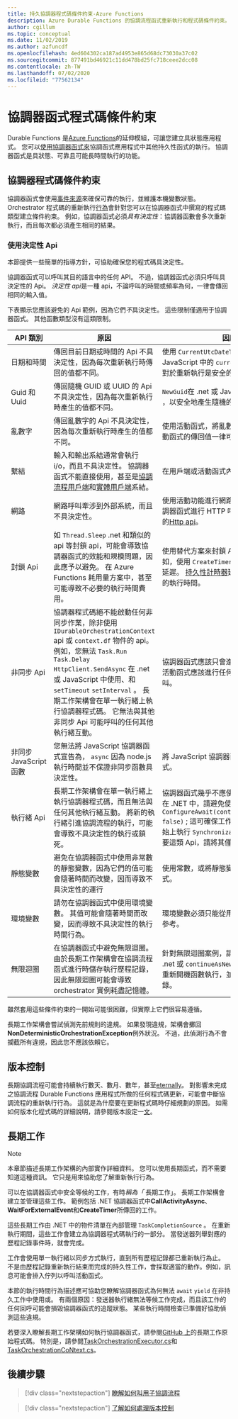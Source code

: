 ```yaml
---
title: 持久協調器程式碼條件約束-Azure Functions
description: Azure Durable Functions 的協調流程函式重新執行和程式碼條件約束。
author: cgillum
ms.topic: conceptual
ms.date: 11/02/2019
ms.author: azfuncdf
ms.openlocfilehash: 4ed604302ca187ad4953e865d68dc73030a37c02
ms.sourcegitcommit: 877491bd46921c11dd478bd25fc718ceee2dcc08
ms.contentlocale: zh-TW
ms.lasthandoff: 07/02/2020
ms.locfileid: "77562134"
---
```

# <a name="orchestrator-function-code-constraints"></a>協調器函式程式碼條件約束

Durable Functions 是[Azure Functions](../functions-overview.md)的延伸模組，可讓您建立具狀態應用程式。 您可以[使用協調器函式來](durable-functions-orchestrations.md)協調函式應用程式中其他持久性函式的執行。 協調器函式是具狀態、可靠且可能長時間執行的功能。

## <a name="orchestrator-code-constraints"></a>協調器程式碼條件約束

協調器函式會使用[事件來源](https://docs.microsoft.com/azure/architecture/patterns/event-sourcing)來確保可靠的執行，並維護本機變數狀態。 Orchestrator 程式碼的重新執行[行為](durable-functions-orchestrations.md#reliability)會針對您可以在協調器函式中撰寫的程式碼類型建立條件約束。 例如，協調器函式必須*具有決定性*：協調器函數會多次重新執行，而且每次都必須產生相同的結果。

### <a name="using-deterministic-apis"></a>使用決定性 Api

本節提供一些簡單的指導方針，可協助確保您的程式碼具決定性。

協調器函式可以呼叫其目的語言中的任何 API。 不過，協調器函式必須只呼叫具決定性的 Api。 *決定性 api*是一種 api，不論呼叫的時間或頻率為何，一律會傳回相同的輸入值。

下表顯示您應該避免的 Api 範例，因為它們*不*具決定性。 這些限制僅適用于協調器函式。 其他函數類型沒有這類限制。

| API 類別 | 原因 | 因應措施 |
| ------------ | ------ | ---------- |
| 日期和時間  | 傳回目前日期或時間的 Api 不具決定性，因為每次重新執行時傳回的值都不同。 | 使用 `CurrentUtcDateTime` .net 中的 api 或 JavaScript 中的 `currentUtcDateTime` api，這對於重新執行是安全的。 |
| Guid 和 Uuid  | 傳回隨機 GUID 或 UUID 的 Api 不具決定性，因為每次重新執行時產生的值都不同。 | `NewGuid`在 .net 或 JavaScript 中使用 `newGuid` ，以安全地產生隨機的 guid。 |
| 亂數字 | 傳回亂數字的 Api 不具決定性，因為每次重新執行時產生的值都不同。 | 使用活動函式，將亂數字傳回至協調流程。 活動函式的傳回值一律可安全地重新執行。 |
| 繫結 | 輸入和輸出系結通常會執行 i/o，而且不具決定性。 協調器函式不能直接使用，甚至是[協調流程用戶端](durable-functions-bindings.md#orchestration-client)和[實體用戶端](durable-functions-bindings.md#entity-client)系結。 | 在用戶端或活動函式內使用輸入和輸出系結。 |
| 網路 | 網路呼叫牽涉到外部系統，而且不具決定性。 | 使用活動功能進行網路呼叫。 如果您需要從協調器函式進行 HTTP 呼叫，您也可以使用持久的[Http api](durable-functions-http-features.md#consuming-http-apis)。 |
| 封鎖 Api | 如 `Thread.Sleep` .net 和類似的 api 等封鎖 api，可能會導致協調器函式的效能和規模問題，因此應予以避免。 在 Azure Functions 耗用量方案中，甚至可能導致不必要的執行時間費用。 | 使用替代方案來封鎖 Api （如果有的話）。 例如，使用 `CreateTimer` 在協調流程執行中引進延遲。 [持久性計時器](durable-functions-timers.md)延遲不會計入協調器函式的執行時間。 |
| 非同步 Api | 協調器程式碼絕不能啟動任何非同步作業，除非使用 `IDurableOrchestrationContext` api 或 `context.df` 物件的 api。 例如，您無法 `Task.Run` `Task.Delay` `HttpClient.SendAsync` 在 .net 或 JavaScript 中使用、和 `setTimeout` `setInterval` 。 長期工作架構會在單一執行緒上執行協調器程式碼。 它無法與其他非同步 Api 可能呼叫的任何其他執行緒互動。 | 協調器函式應該只會進行持久的非同步呼叫。 活動函式應該進行任何其他的非同步 API 呼叫。 |
| 非同步 JavaScript 函數 | 您無法將 JavaScript 協調器函式宣告為， `async` 因為 node.js 執行時間並不保證非同步函數具決定性。 | 將 JavaScript 協調器函數宣告為同步產生器函式。 |
| 執行緒 Api | 長期工作架構會在單一執行緒上執行協調器程式碼，而且無法與任何其他執行緒互動。 將新的執行緒引進協調流程的執行，可能會導致不具決定性的執行或鎖死。 | 協調器函式幾乎不應使用執行緒 Api。 例如，在 .NET 中，請避免使用 `ConfigureAwait(continueOnCapturedContext: false)` ; 這可確保工作接續會在協調器函式的原始上執行 `SynchronizationContext` 。 如果需要這類 Api，請將其僅限於活動功能。 |
| 靜態變數 | 避免在協調器函式中使用非常數的靜態變數，因為它們的值可能會隨著時間而改變，因而導致不具決定性的運行 | 使用常數，或將靜態變數的使用限制為活動函式。 |
| 環境變數 | 請勿在協調器函式中使用環境變數。 其值可能會隨著時間而改變，因而導致不具決定性的執行時間行為。 | 環境變數必須只能從用戶端函式或活動函式中參考。 |
| 無限迴圈 | 在協調器函式中避免無限迴圈。 由於長期工作架構會在協調流程函式進行時儲存執行歷程記錄，因此無限迴圈可能會導致 orchestrator 實例耗盡記憶體。 | 針對無限迴圈案例，請使用如 `ContinueAsNew` .net 或 `continueAsNew` JavaScript 中的 api 來重新開機函數執行，並捨棄先前的執行歷程記錄。 |

雖然套用這些條件約束的一開始可能很困難，但實際上它們很容易遵循。

長期工作架構會嘗試偵測先前規則的違規。 如果發現違規，架構會擲回**NonDeterministicOrchestrationException**例外狀況。 不過，此偵測行為不會攔截所有違規，因此您不應該依賴它。

## <a name="versioning"></a>版本控制

長期協調流程可能會持續執行數天、數月、數年，甚至[eternally](durable-functions-eternal-orchestrations.md)。 對影響未完成之協調流程 Durable Functions 應用程式所做的任何程式碼更新，可能會中斷協調流程的重新執行行為。 這就是為什麼要在更新程式碼時仔細規劃的原因。 如需如何版本化程式碼的詳細說明，請參閱版本設定一[文](durable-functions-versioning.md)。

## <a name="durable-tasks"></a>長期工作

> [!NOTE]
> 本章節描述長期工作架構的內部實作詳細資料。 您可以使用長期函式，而不需要知道這種資訊。 它只是用來協助您了解重新執行行為。

可以在協調器函式中安全等候的工作，有時*稱為「* 長期工作」。 長期工作架構會建立並管理這些工作。 範例包括 .NET 協調器函式中**CallActivityAsync**、 **WaitForExternalEvent**和**CreateTimer**所傳回的工作。

這些長期工作由 .NET 中的物件清單在內部管理 `TaskCompletionSource` 。 在重新執行期間，這些工作會建立為協調器程式碼執行的一部分。 當發送器列舉對應的歷程記錄事件時，就會完成。

工作會使用單一執行緒以同步方式執行，直到所有歷程記錄都已重新執行為止。 不是由歷程記錄重新執行結束而完成的持久性工作，會採取適當的動作。例如，訊息可能會排入佇列以呼叫活動函式。

本節的執行時間行為描述應可協助您瞭解協調器函式為何無法 `await` `yield` 在非持久工作中使用或。 有兩個原因：發送器執行緒無法等候工作完成，而且該工作的任何回呼可能會損毀協調器函式的追蹤狀態。 某些執行時間檢查已準備好協助偵測這些違規。

若要深入瞭解長期工作架構如何執行協調器函式，請參閱[GitHub 上](https://github.com/Azure/durabletask)的長期工作原始程式碼。 特別是，請參閱[TaskOrchestrationExecutor.cs](https://github.com/Azure/durabletask/blob/master/src/DurableTask.Core/TaskOrchestrationExecutor.cs)和[TaskOrchestrationCoNtext.cs](https://github.com/Azure/durabletask/blob/master/src/DurableTask.Core/TaskOrchestrationContext.cs)。

## <a name="next-steps"></a>後續步驟

> [!div class="nextstepaction"]
> [瞭解如何叫用子協調流程](durable-functions-sub-orchestrations.md)

> [!div class="nextstepaction"]
> [了解如何處理版本控制](durable-functions-versioning.md)

